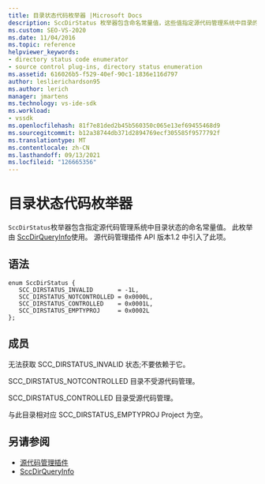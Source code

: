 ```yaml
---
title: 目录状态代码枚举器 |Microsoft Docs
description: SccDirStatus 枚举器包含命名常量值，这些值指定源代码管理系统中目录的状态，由 SccDirQueryInfo 使用。
ms.custom: SEO-VS-2020
ms.date: 11/04/2016
ms.topic: reference
helpviewer_keywords:
- directory status code enumerator
- source control plug-ins, directory status enumeration
ms.assetid: 616026b5-f529-40ef-90c1-1836e116d797
author: leslierichardson95
ms.author: lerich
manager: jmartens
ms.technology: vs-ide-sdk
ms.workload:
- vssdk
ms.openlocfilehash: 81f7e81ded2b45b560350c065e13ef69455468d9
ms.sourcegitcommit: b12a38744db371d2894769ecf305585f9577792f
ms.translationtype: MT
ms.contentlocale: zh-CN
ms.lasthandoff: 09/13/2021
ms.locfileid: "126665356"
---
```

# <a name="directory-status-code-enumerator"></a>目录状态代码枚举器
`SccDirStatus`枚举器包含指定源代码管理系统中目录状态的命名常量值。 此枚举由 [SccDirQueryInfo](../extensibility/sccdirqueryinfo-function.md)使用。 源代码管理插件 API 版本1.2 中引入了此项。

## <a name="syntax"></a>语法

```
enum SccDirStatus {
   SCC_DIRSTATUS_INVALID       = -1L,
   SCC_DIRSTATUS_NOTCONTROLLED = 0x0000L,
   SCC_DIRSTATUS_CONTROLLED    = 0x0001L,
   SCC_DIRSTATUS_EMPTYPROJ     = 0x0002L
};
```

## <a name="members"></a>成员
 无法获取 SCC_DIRSTATUS_INVALID 状态;不要依赖于它。

 SCC_DIRSTATUS_NOTCONTROLLED 目录不受源代码管理。

 SCC_DIRSTATUS_CONTROLLED 目录受源代码管理。

 与此目录相对应 SCC_DIRSTATUS_EMPTYPROJ Project 为空。

## <a name="see-also"></a>另请参阅
- [源代码管理插件](../extensibility/source-control-plug-ins.md)
- [SccDirQueryInfo](../extensibility/sccdirqueryinfo-function.md)
